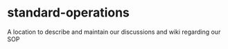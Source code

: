 # standard-operations
A location to describe and maintain our discussions and wiki regarding our SOP

